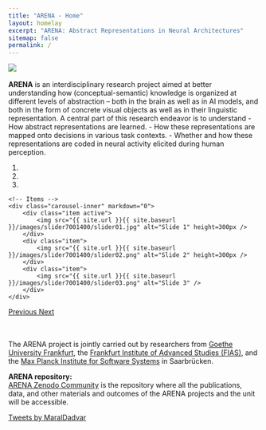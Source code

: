 ```yaml
---
title: "ARENA - Home"
layout: homelay
excerpt: "ARENA: Abstract Representations in Neural Architectures"
sitemap: false
permalink: /
---
```


<div class="image">
<img src="{{ site.url }}{{ site.baseurl }}/images/logopic/ARENA_text.jpg" style="max-width: 400px;align: left">
</div>


<div id="homeid" class="col-sm-8">

<br>
<b>ARENA</b> is an interdisciplinary research project aimed at better understanding how (conceptual-semantic) knowledge is organized at different levels of abstraction – both in the brain as well as in AI models, and both in the form of concrete visual objects as well as in their linguistic representation. A central part of this research endeavor is to understand
- How abstract representations are learned.
- How these representations are mapped onto decisions in various task contexts.
- Whether and how these representations are coded in neural activity elicited during human perception.

<div markdown="0" id="carousel" class="carousel slide" data-ride="carousel" data-interval="4000" data-pause="hover" >
    <!-- Menu -->
    <ol class="carousel-indicators">
        <li data-target="#carousel" data-slide-to="0" class="active"></li>
        <li data-target="#carousel" data-slide-to="1"></li>
        <li data-target="#carousel" data-slide-to="2"></li>
    </ol>

    <!-- Items -->
    <div class="carousel-inner" markdown="0">
        <div class="item active">
            <img src="{{ site.url }}{{ site.baseurl }}/images/slider7001400/slider01.jpg" alt="Slide 1" height=300px />
        </div>
        <div class="item">
            <img src="{{ site.url }}{{ site.baseurl }}/images/slider7001400/slider02.png" alt="Slide 2" height=300px />
        </div>
        <div class="item">
            <img src="{{ site.url }}{{ site.baseurl }}/images/slider7001400/slider03.png" alt="Slide 3" />
        </div>
    </div>
  <a class="left carousel-control" href="#carousel" role="button" data-slide="prev">
    <span class="glyphicon glyphicon-chevron-left" aria-hidden="true"></span>
    <span class="sr-only">Previous</span>
  </a>
  <a class="right carousel-control" href="#carousel" role="button" data-slide="next">
    <span class="glyphicon glyphicon-chevron-right" aria-hidden="true"></span>
    <span class="sr-only">Next</span>
  </a>
</div>

<br /><br />
The ARENA project is jointly carried out by researchers from [Goethe University Frankfurt](https://www.goethe-university-frankfurt.de/), the [Frankfurt Institute of Advanced Studies (FIAS)](https://fias.institute/en/), and the [Max Planck Institute for Software Systems](https://www.mpi-sws.org/) in Saarbrücken.

<b>ARENA repository:</b> <br>
[ARENA Zenodo Community](https://zenodo.org/communities/arena) is the repository where all the publications, data, and other materials and outcomes of the ARENA projects and the unit will be accessible.

</div>
  <div id="twitter" class="col-sm-4" >
<a class="twitter-timeline" data-width="600" data-height="400" data-dnt="true" href="https://twitter.com/MaralDadvar?ref_src=twsrc%5Etfw">Tweets by MaralDadvar</a> <script async src="https://platform.twitter.com/widgets.js" charset="utf-8"></script> 
</div>



